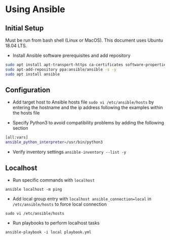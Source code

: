 # Using Ansible

## Initial Setup

Must be run from bash shell (Linux or MacOS). This document uses Ubuntu 18.04 LTS.

* Install Ansible software prerequisites and add repository

```bash
sudo apt install apt-transport-https ca-certificates software-properties-common curl
sudo apt-add-repository ppa:ansible/ansible -s -y
sudo apt install ansible
```

## Configuration

* Add target host to Ansible hosts file `sudo vi /etc/ansible/hosts` by entering the hostname and the ip address following the examples within the hosts file

* Specify Python3 to avoid compatibility problems by adding the following section

```bash
[all:vars]
ansible_python_interpreter=/usr/bin/python3
```

* Verify inventory settings `ansible-inventory --list -y`

## Localhost

* Run specific commands with `localhost`

`ansible localhost -m ping`

* Add local group entry with `localhost ansible_connection=local` in `/etc/ansible/hosts` to force local connection

`sudo vi /etc/ansible/hosts`

* Run playbooks to perform localhost tasks

`ansible-playbook -i local playbook.yml`
